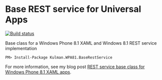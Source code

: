 Base REST service for Universal Apps
============================

[![Build status](https://ci.appveyor.com/api/projects/status/tyk3ff6jamxondgh?svg=true)](https://ci.appveyor.com/project/igorkulman/kulman-wpa81-baserestservice)

Base class for a Windows Phone 8.1 XAML and Windows 8.1 REST service implementation

	PM> Install-Package Kulman.WPA81.BaseRestService
	
For more information, see my blog post [REST service base class for Windows Phone 8.1 XAML apps](http://blog.kulman.sk/rest-service-base-class-for-windows-phone-8-1-xaml-apps/).
